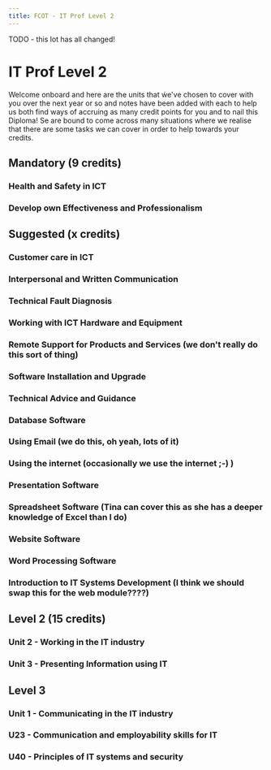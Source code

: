 ```yaml
---
title: FCOT - IT Prof Level 2
---
```


TODO - this lot has all changed!

# IT Prof Level 2

Welcome onboard and here are the units that ẃe've chosen to cover with you over the next year or so and notes have been added
with each to help us both find ways of accruing as many credit points for you and to nail this Diploma! Se are bound to come across 
many situations where we realise that there are some tasks we can cover in order to help towards your credits.

## Mandatory (9 credits)

### Health and Safety in ICT
### Develop own Effectiveness and Professionalism

## Suggested (x credits)
### Customer care in ICT
### Interpersonal and Written Communication
### Technical Fault Diagnosis
### Working with ICT Hardware and Equipment
### Remote Support for Products and Services (we don't really do this sort of thing)
### Software Installation and Upgrade
### Technical Advice and Guidance
### Database Software
### Using Email (we do this, oh yeah, lots of it)
### Using the internet (occasionally we use the internet ;-) )
### Presentation Software
### Spreadsheet Software (Tina can cover this as she has a deeper knowledge of Excel than I do)
### Website Software
### Word Processing Software
### Introduction to IT Systems Development (I think we should swap this for the web module????)

## Level 2 (15 credits)
### Unit 2 - Working in the IT industry
### Unit 3 - Presenting Information using IT

## <a name="level-3">Level 3</a>
### Unit 1 - Communicating in the IT industry
### U23 - Communication and employability skills for IT
### U40 - Principles of IT systems and security

